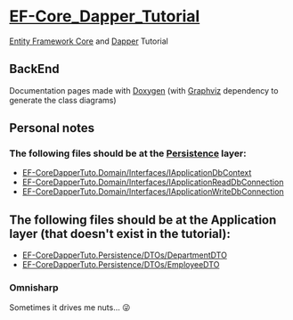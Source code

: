 # [EF-Core_Dapper_Tutorial](https://codewithmukesh.com/blog/using-entity-framework-core-and-dapper/)

[Entity Framework Core](https://docs.microsoft.com/en-us/ef/core/) and [Dapper](https://dapper-tutorial.net/) Tutorial

## BackEnd

Documentation pages made with [Doxygen](https://www.doxygen.nl/index.html) (with
[Graphviz](https://graphviz.org/download/) dependency to generate the class diagrams)

## Personal notes

### The following files should be at the [Persistence](Back/src/EF-CoreDapperTuto.Persistence) layer:

-   [EF-CoreDapperTuto.Domain/Interfaces/IApplicationDbContext](Back/src/EF-CoreDapperTuto.Domain/Interfaces/IApplicationDbContext.cs)
-   [EF-CoreDapperTuto.Domain/Interfaces/IApplicationReadDbConnection](Back/src/EF-CoreDapperTuto.Domain/Interfaces/IApplicationReadDbConnection.cs)
-   [EF-CoreDapperTuto.Domain/Interfaces/IApplicationWriteDbConnection](Back/src/EF-CoreDapperTuto.Domain/Interfaces/IApplicationWriteDbConnection.cs)

## The following files should be at the Application layer (that doesn't exist in the tutorial):

-   [EF-CoreDapperTuto.Persistence/DTOs/DepartmentDTO](Back/src/EF-CoreDapperTuto.Persistence/DTOs/DepartmentDTO.cs)
-   [EF-CoreDapperTuto.Persistence/DTOs/EmployeeDTO](Back/src/EF-CoreDapperTuto.Persistence/DTOs/EmployeeDTO.cs)

### Omnisharp

Sometimes it drives me nuts... 😜
